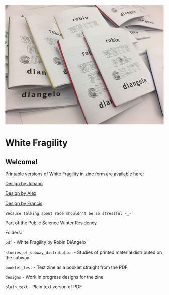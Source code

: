![whitefragility](wf.jpg)

# White Fragility

## Welcome!

Printable versions of White Fragility in zine form are available here:

[Design by
Johann](https://drive.google.com/open?id=0B0A_LPl2W2T1alJnNFczMGZhem9WWVVhWDlyTEZHZk1vdmJR)

[Design by
Alex](https://drive.google.com/open?id=0B0A_LPl2W2T1Wk5yZzZBM1VobFVIQUNNbDlPblc0XzJnRlFr)

[Design by
Francis](https://drive.google.com/open?id=0B0A_LPl2W2T1YkM3QnpaZkhpdG4xb19GNXVnZU9YRU1xQ1I4)

`Because talking about race shouldn't be so stressful -_-`

Part of the Public Science Winter Residency

Folders:

`pdf` - White Fragility by Robin DiAngelo

`studies_of_subway_distribution` - Studies of printed material distributed on the subway

`booklet_test` - Test zine as a booklet straight from the PDF

`designs` - Work in progress designs for the zine

`plain_text` - Plain text verson of PDF
